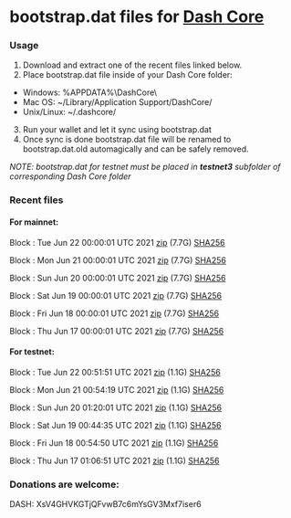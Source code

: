# bootstrap.dat files for [Dash Core](https://github.com/dashpay/dash)

### Usage

1. Download and extract one of the recent files linked below.
2. Place bootstrap.dat file inside of your Dash Core folder:
 - Windows: %APPDATA%\DashCore\
 - Mac OS: ~/Library/Application Support/DashCore/
 - Unix/Linux: ~/.dashcore/
3. Run your wallet and let it sync using bootstrap.dat
4. Once sync is done bootstrap.dat file will be renamed to bootstrap.dat.old automagically and can be safely removed.

_NOTE: bootstrap.dat for testnet must be placed in **testnet3** subfolder of corresponding Dash Core folder_

### Recent files

#### For mainnet:

Block [](https://insight.dash.org/insight/block/): Tue Jun 22 00:00:01 UTC 2021 [zip](https://dash-bootstrap.ams3.digitaloceanspaces.com/mainnet/2021-06-22/bootstrap.dat.zip) (7.7G) [SHA256](https://dash-bootstrap.ams3.digitaloceanspaces.com/mainnet/2021-06-22/sha256.txt)

Block [](https://insight.dash.org/insight/block/): Mon Jun 21 00:00:01 UTC 2021 [zip](https://dash-bootstrap.ams3.digitaloceanspaces.com/mainnet/2021-06-21/bootstrap.dat.zip) (7.7G) [SHA256](https://dash-bootstrap.ams3.digitaloceanspaces.com/mainnet/2021-06-21/sha256.txt)

Block [](https://insight.dash.org/insight/block/): Sun Jun 20 00:00:01 UTC 2021 [zip](https://dash-bootstrap.ams3.digitaloceanspaces.com/mainnet/2021-06-20/bootstrap.dat.zip) (7.7G) [SHA256](https://dash-bootstrap.ams3.digitaloceanspaces.com/mainnet/2021-06-20/sha256.txt)

Block [](https://insight.dash.org/insight/block/): Sat Jun 19 00:00:01 UTC 2021 [zip](https://dash-bootstrap.ams3.digitaloceanspaces.com/mainnet/2021-06-19/bootstrap.dat.zip) (7.7G) [SHA256](https://dash-bootstrap.ams3.digitaloceanspaces.com/mainnet/2021-06-19/sha256.txt)

Block [](https://insight.dash.org/insight/block/): Fri Jun 18 00:00:01 UTC 2021 [zip](https://dash-bootstrap.ams3.digitaloceanspaces.com/mainnet/2021-06-18/bootstrap.dat.zip) (7.7G) [SHA256](https://dash-bootstrap.ams3.digitaloceanspaces.com/mainnet/2021-06-18/sha256.txt)

Block [](https://insight.dash.org/insight/block/): Thu Jun 17 00:00:01 UTC 2021 [zip](https://dash-bootstrap.ams3.digitaloceanspaces.com/mainnet/2021-06-17/bootstrap.dat.zip) (7.7G) [SHA256](https://dash-bootstrap.ams3.digitaloceanspaces.com/mainnet/2021-06-17/sha256.txt)


#### For testnet:

Block [](https://testnet-insight.dashevo.org/insight/block/): Tue Jun 22 00:51:51 UTC 2021 [zip](https://dash-bootstrap.ams3.digitaloceanspaces.com/testnet/2021-06-22/bootstrap.dat.zip) (1.1G) [SHA256](https://dash-bootstrap.ams3.digitaloceanspaces.com/testnet/2021-06-22/sha256.txt)

Block [](https://testnet-insight.dashevo.org/insight/block/): Mon Jun 21 00:54:19 UTC 2021 [zip](https://dash-bootstrap.ams3.digitaloceanspaces.com/testnet/2021-06-21/bootstrap.dat.zip) (1.1G) [SHA256](https://dash-bootstrap.ams3.digitaloceanspaces.com/testnet/2021-06-21/sha256.txt)

Block [](https://testnet-insight.dashevo.org/insight/block/): Sun Jun 20 01:20:01 UTC 2021 [zip](https://dash-bootstrap.ams3.digitaloceanspaces.com/testnet/2021-06-20/bootstrap.dat.zip) (1.1G) [SHA256](https://dash-bootstrap.ams3.digitaloceanspaces.com/testnet/2021-06-20/sha256.txt)

Block [](https://testnet-insight.dashevo.org/insight/block/): Sat Jun 19 00:44:35 UTC 2021 [zip](https://dash-bootstrap.ams3.digitaloceanspaces.com/testnet/2021-06-19/bootstrap.dat.zip) (1.1G) [SHA256](https://dash-bootstrap.ams3.digitaloceanspaces.com/testnet/2021-06-19/sha256.txt)

Block [](https://testnet-insight.dashevo.org/insight/block/): Fri Jun 18 00:54:50 UTC 2021 [zip](https://dash-bootstrap.ams3.digitaloceanspaces.com/testnet/2021-06-18/bootstrap.dat.zip) (1.1G) [SHA256](https://dash-bootstrap.ams3.digitaloceanspaces.com/testnet/2021-06-18/sha256.txt)

Block [](https://testnet-insight.dashevo.org/insight/block/): Thu Jun 17 01:06:51 UTC 2021 [zip](https://dash-bootstrap.ams3.digitaloceanspaces.com/testnet/2021-06-17/bootstrap.dat.zip) (1.1G) [SHA256](https://dash-bootstrap.ams3.digitaloceanspaces.com/testnet/2021-06-17/sha256.txt)


### Donations are welcome:

DASH: XsV4GHVKGTjQFvwB7c6mYsGV3Mxf7iser6
